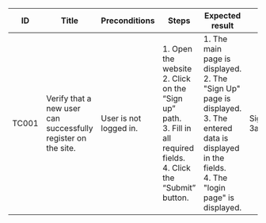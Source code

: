 | **ID** | **Title** | **Preconditions** | **Steps** | **Expected result** | **Comments**|
|--------|--------|--------|--------|--------|--------|
| TC001 | Verify that a new user can successfully register on the site. | User is not logged in. | 1. Open the website<br>2. Click on the “Sign up” path.<br>3. Fill in all required fields.<br>4. Click the “Submit” button. | 1. The main page is displayed.<br>2. The "Sign Up" page is displayed.<br>3. The entered data is displayed in the fields.<br>4. The "login page" is displayed. | Sign up / Зареєструватися| | Submit / Відправити |
